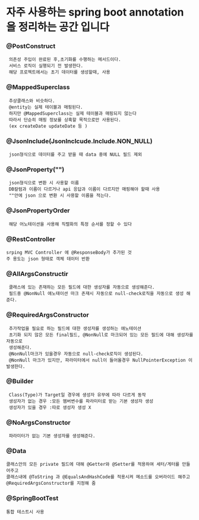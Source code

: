 # 자주 사용하는 spring boot annotation 을 정리하는 공간 입니다

### @PostConstruct
     의존성 주입이 완료된 후,초기화를 수행하는 메서드이다.
     서비스 로직이 실행되기 전 발생한다.
     해당 프로젝트에서는 초기 데이터를 생성할때, 사용
### @MappedSuperclass
     추상클래스와 비슷하다.
     @entity는 실제 테이블과 매핑된다.
     하지만 @MappedSuperclass는 실제 테이블과 매핑되지 않는다
     따라서 단순히 매핑 정보를 상혹할 목적으로만 사용된다.
     (ex createDate updateDate 등 )
### @JsonInclude(JsonInclcude.Include.NON_NULL)
     json형식으로 데이터를 주고 받을 때 data 중에 NULL 필드 제외

### @JsonProperty("")
     json형식으로 변환 시 사용할 이름
     DB칼럼과 이름이 다르거나 api 응답과 이름이 다르지만 매핑해야 할때 사용
     ""안에 json 으로 변환 시 사용할 이름을 적는다.

### @JsonPropertyOrder
     해당 어노테이션을 사용해 직렬화의 특정 순서를 정할 수 있다
     
### @RestController
    srping MVC Controller 에 @ResponseBody가 추가된 것
    주 용도는 json 형태로 객체 데이터 반환
    
### @AllArgsConstructir
     클래스에 있는 존재하는 모든 필드에 대한 생성자를 자동으로 생성해준다.
     필드중 @NonNull 애노태이션 마크 존재시 자동으로 null-check로직을 자동으로 생성 해준다.
     
### @RequiredArgsConstructor 
     추가작업을 필요로 하는 필드에 대한 생성자를 생성하는 애노테이션
     초기화 되지 않은 모든 final필드, @NonNull로 마크되어 있는 모든 필드에 대해 생성자를 자동으로
     생성해준다.
     @NonNull마크가 있을경우 자동으로 null-check로직이 생성된다. 
     @NonNull 마크가 있지만, 파라미터에서 null이 들어올경우 NullPointerException 이 발생한다.

### @Builder
     Class(Type)가 Target일 경우에 생성자 유무에 따라 다르게 동작
     생성자가 없는 경우 :모든 멤버변수를 파라미터로 받는 기본 생성자 생성
     생성자가 있을 경우 :따로 생성자 생성 X
     
### @NoArgsConstructor
     파라미터가 없는 기본 생성자를 생성해준다.

### @Data
    클래스안의 모든 private 필드에 대해 @Getter와 @Setter를 적용하여 세터/게터를 만들어주고
    클래스내에 @ToString 과 @EqualsAndHashCode를 적용시켜 메소드를 오버라이드 해주고
    @RequiredArgsConstructor를 지정해 줌
### @SpringBootTest
    통합 테스트시 사용
 
